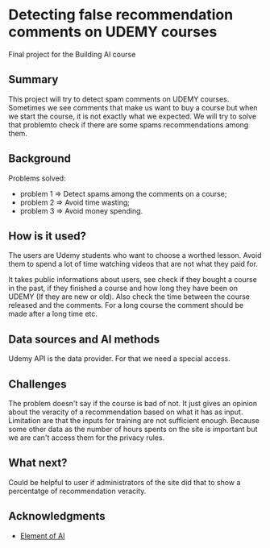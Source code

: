 # Detecting false recommendation comments on UDEMY courses

Final project for the Building AI course

## Summary

This project will try to detect spam comments on UDEMY courses. Sometimes we see comments that make us want to buy a course but when we start the course, it is not exactly what we expected. We will try to solve that problemto check if there are some spams recommendations among them.


## Background

Problems solved:
* problem 1 => Detect spams among the comments on a course;
* problem 2 => Avoid time wasting;
* problem 3 => Avoid money spending.


## How is it used?

The users are Udemy students who want to choose a worthed lesson. Avoid them to spend a lot of time watching videos that are not what they paid for.

It takes public informations about users, see check if they bought a course in the past, if they finished a course and how long they have been on UDEMY (If they are new or old). Also check the time between the course released and the comments. For a long course the comment should be made after a long time etc.


## Data sources and AI methods
Udemy API is the data provider. For that we need a special access.

## Challenges

The problem doesn't say if the course is bad of not. It just gives an opinion about the veracity of a recommendation based on what it has as input. Limitation are that the inputs for training are not sufficient enough. Because some other data as the number of hours spents on the site is important but we are can't access them for the privacy rules.
## What next?

Could be helpful to user if administrators of the site did that to show a percentatge of recommendation veracity.


## Acknowledgments

* [Element of AI](https://www.elementsofai.com/)
